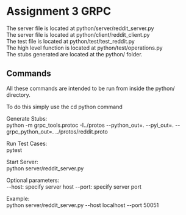 # Assignment 3 GRPC

The server file is located at python/server/reddit_server.py \
The server file is located at python/client/reddit_client.py \
The test file is located at python/test/test_reddit.py \
The high level function is located at python/test/operations.py \
The stubs generated are located at the python/ folder.

## Commands
All these commands are intended to be run from inside the python/ directory.

To do this simply use the cd python command

Generate Stubs: \
python -m grpc_tools.protoc -I../protos --python_out=. --pyi_out=. --grpc_python_out=. ../protos/reddit.proto

Run Test Cases: \
pytest

Start Server: \
python server/reddit_server.py

Optional parameters: \
--host: specify server host
--port: specify server port


Example: \
python server/reddit_server.py --host localhost --port 50051

